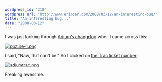 ```yaml
---
wordpress_id: "218"
wordpress_url: "http://www.ericgar.com/2008/03/12/an-interesting-bug/"
title: "An interesting bug..."
date: "2008-03-12"
---
```

I was just looking through <a href="http://trac.adiumx.com/wiki/AdiumVersionHistory">Adium's changelog</a> when I came across this:

<a href='http://www.ericgar.com/uploads/2008/03/picture-1.png' title='picture-1.png'><img class="bo" src='http://www.ericgar.com/uploads/2008/03/picture-1.png' alt='picture-1.png' /></a>

I said, "Naw, that can't be." So I clicked on <a href="http://trac.adiumx.com/ticket/7278">the Trac ticket number</a>:

<a href='http://www.ericgar.com/uploads/2008/03/picture-2.png' title='adiumtrac.png'><img class="bo" src='http://www.ericgar.com/uploads/2008/03/picture-2.png' alt='adiumtrac.png' /></a>

Freaking awesome.
